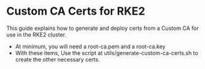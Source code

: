 # Custom CA Certs for RKE2

This guide explains how to generate and deploy certs from a Custom CA for use in the RKE2 cluster.

* At minimum, you will need a root-ca.pem and a root-ca.key 
* With these items, Use the script at utils/generate-custom-ca-certs.sh to create the other necessary certs.

